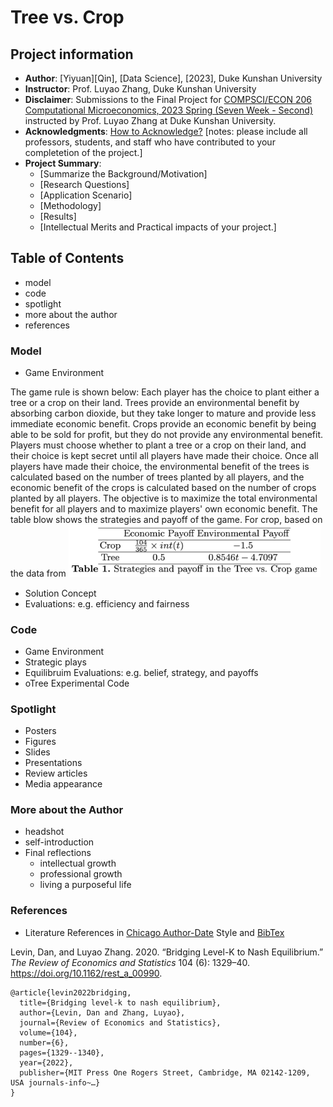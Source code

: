 # Tree vs. Crop
## Project information
- **Author**: [Yiyuan][Qin], [Data Science], [2023], Duke Kunshan University
- **Instructor**: Prof. Luyao Zhang, Duke Kunshan University
- **Disclaimer**: Submissions to the Final Project for [COMPSCI/ECON 206 Computational Microeconomics, 2023 Spring (Seven Week - Second)](https://ce.pubpub.org/) instructed by Prof. Luyao Zhang at Duke Kunshan University.
- **Acknowledgments**: [How to Acknowledge?](https://www.scribbr.co.uk/thesis-dissertation/acknowledgements/)
[notes: please include all professors, students, and staff who have contributed to your completetion of the project.]
- **Project Summary**: 
  - [Summarize the Background/Motivation]
  - [Research Questions]
  - [Application Scenario]
  - [Methodology]
  - [Results]
  - [Intellectual Merits and Practical impacts of your project.]


## Table of Contents

- model
- code
- spotlight
- more about the author
- references

### Model
- Game Environment

The game rule is shown below: Each player has the choice to plant either a tree or a crop on their land. Trees provide an environmental benefit by absorbing carbon dioxide, but they take longer to mature and provide less immediate economic benefit. Crops provide an economic benefit by being able to be sold for profit, but they do not provide any environmental benefit. Players must choose whether to plant a tree or a crop on their land, and their choice is kept secret until all players have made their choice. Once all players have made their choice, the environmental benefit of the trees is calculated based on the number of trees planted by all players, and the economic benefit of the crops is calculated based on the number of crops planted by all players.
The objective is to maximize the total environmental benefit for all players and to maximize players' own economic benefit. 
The table blow shows the strategies and payoff of the game. For crop, based on the data from 
<img src = "https://github.com/Rising-Stars-by-Sunshine/csecon206-yiyuan-final/blob/main/model/payoff.png" width = 80%, height=80%><br/> 

- Solution Concept
- Evaluations: e.g. efficiency and fairness

### Code
- Game Environment
- Strategic plays
- Equilibruim Evaluations: e.g. belief, strategy, and payoffs
- oTree Experimental Code 


### Spotlight
- Posters
- Figures
- Slides
- Presentations
- Review articles
- Media appearance

### More about the Author
- headshot
- self-introduction
- Final reflections 
  - intellectual growth
  - professional growth
  - living a purposeful life

### References

- Literature References in [Chicago Author-Date](https://www.chicagomanualofstyle.org/tools_citationguide/citation-guide-2.html) Style and [BibTex](https://scholar.google.com/) 

Levin, Dan, and Luyao Zhang. 2020. “Bridging Level-K to Nash Equilibrium.” *The Review of Economics and Statistics* 104 (6): 1329–40. https://doi.org/10.1162/rest_a_00990.

```
@article{levin2022bridging,
  title={Bridging level-k to nash equilibrium},
  author={Levin, Dan and Zhang, Luyao},
  journal={Review of Economics and Statistics},
  volume={104},
  number={6},
  pages={1329--1340},
  year={2022},
  publisher={MIT Press One Rogers Street, Cambridge, MA 02142-1209, USA journals-info~…}
}
```

